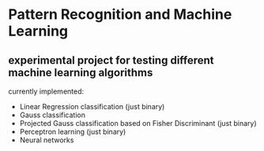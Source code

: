 
# Pattern Recognition and Machine Learning

## experimental project for testing different machine learning algorithms

currently implemented:

* Linear Regression classification (just binary)
* Gauss classification
* Projected Gauss classification based on Fisher Discriminant (just binary)
* Perceptron learning (just binary)
* Neural networks
